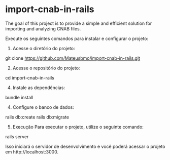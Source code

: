 # import-cnab-in-rails
The goal of this project is to provide a simple and efficient solution for importing and analyzing CNAB files.

Execute os seguintes comandos para instalar e configurar o projeto:

1. Acesse o diretório do projeto:

 git clone https://github.com/Mateusbmo/import-cnab-in-rails.git

 2. Acesse o repositório do projeto:

  cd import-cnab-in-rails



 4. Instale as dependências:

 bundle install 


 4. Configure o banco de dados: 

 rails db:create
 rails db:migrate

5. Execução
Para executar o projeto, utilize o seguinte comando:

rails server

Isso iniciará o servidor de desenvolvimento e você poderá acessar o projeto em http://localhost:3000.

